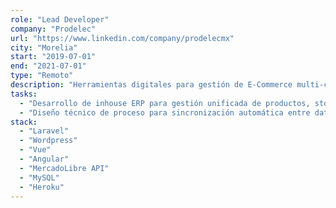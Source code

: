 ```yaml
---
role: "Lead Developer"
company: "Prodelec"
url: "https://www.linkedin.com/company/prodelecmx"
city: "Morelia"
start: "2019-07-01"
end: "2021-07-01"
type: "Remoto"
description: "Herramientas digitales para gestión de E-Commerce multi-canal"
tasks:
  - "Desarrollo de inhouse ERP para gestión unificada de productos, stocks, precios y publicación automática en diferentes front-stores"
  - "Diseño técnico de proceso para sincronización automática entre datos de ERP Intelisis, APIs internas y MercadoLibre"
stack:
  - "Laravel"
  - "Wordpress"
  - "Vue"
  - "Angular"
  - "MercadoLibre API"
  - "MySQL"
  - "Heroku"
---
```


